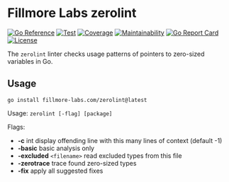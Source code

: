 # Fillmore Labs zerolint

[![Go Reference](https://pkg.go.dev/badge/fillmore-labs.com/zerolint.svg)](https://pkg.go.dev/fillmore-labs.com/zerolint)
[![Test](https://github.com/fillmore-labs/zerolint/actions/workflows/test.yml/badge.svg?branch=main)](https://github.com/fillmore-labs/zerolint/actions/workflows/test.yml)
[![Coverage](https://codecov.io/gh/fillmore-labs/zerolint/branch/main/graph/badge.svg?token=TUE1BL1QZV)](https://codecov.io/gh/fillmore-labs/zerolint)
[![Maintainability](https://api.codeclimate.com/v1/badges/baf50ad423cc30ff7790/maintainability)](https://codeclimate.com/github/fillmore-labs/zerolint/maintainability)
[![Go Report Card](https://goreportcard.com/badge/fillmore-labs.com/zerolint)](https://goreportcard.com/report/fillmore-labs.com/zerolint)
[![License](https://img.shields.io/github/license/fillmore-labs/zerolint)](https://www.apache.org/licenses/LICENSE-2.0)

The `zerolint` linter checks usage patterns of pointers to zero-sized variables in Go.

## Usage

```console
go install fillmore-labs.com/zerolint@latest
```

Usage: `zerolint [-flag] [package]`

Flags:

- **-c** int display offending line with this many lines of context (default -1)
- **-basic** basic analysis only
- **-excluded** `<filename>` read excluded types from this file
- **-zerotrace** trace found zero-sized types
- **-fix** apply all suggested fixes
